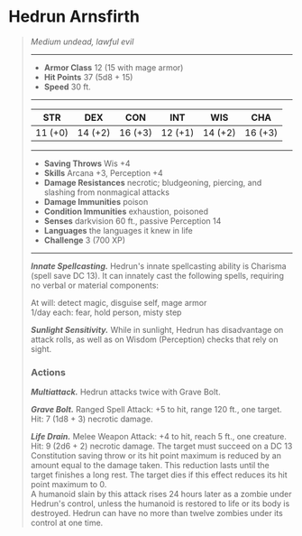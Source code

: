 # Hedrun Arnsfirth
>*Medium undead, lawful evil*
>___
>- **Armor Class** 12 (15 with mage armor)
>- **Hit Points** 37 (5d8 + 15)
>- **Speed** 30 ft.
>___
>|STR|DEX|CON|INT|WIS|CHA|
>|:---:|:---:|:---:|:---:|:---:|:---:|
>|11 (+0)|14 (+2)|16 (+3)|12 (+1)|14 (+2)|16 (+3)|
>___
>- **Saving Throws** Wis +4
>- **Skills** Arcana +3, Perception +4
>- **Damage Resistances** necrotic; bludgeoning, piercing, and slashing from nonmagical attacks
>- **Damage Immunities** poison
>- **Condition Immunities** exhaustion, poisoned
>- **Senses** darkvision 60 ft., passive Perception 14
>- **Languages** the languages it knew in life
>- **Challenge** 3 (700 XP)
>___
>***Innate Spellcasting.*** Hedrun's innate spellcasting ability is Charisma (spell save DC 13). It can innately cast the following spells, requiring no verbal or material components:  
>
>At will: detect magic, disguise self, mage armor  
>1/day each: fear, hold person, misty step  
>
>
>***Sunlight Sensitivity.*** While in sunlight, Hedrun has disadvantage on attack rolls, as well as on Wisdom (Perception) checks that rely on sight.  
>
>### Actions
>***Multiattack.*** Hedrun attacks twice with Grave Bolt.  
>
>***Grave Bolt.*** Ranged Spell Attack: +5 to hit, range 120 ft., one target. Hit: 7 (1d8 + 3) necrotic damage.  
>
>***Life Drain.*** Melee Weapon Attack: +4 to hit, reach 5 ft., one creature. Hit: 9 (2d6 + 2) necrotic damage. The target must succeed on a DC 13 Constitution saving throw or its hit point maximum is reduced by an amount equal to the damage taken. This reduction lasts until the target finishes a long rest. The target dies if this effect reduces its hit point maximum to 0.  
>A humanoid slain by this attack rises 24 hours later as a zombie under Hedrun's control, unless the humanoid is restored to life or its body is destroyed. Hedrun can have no more than twelve zombies under its control at one time.